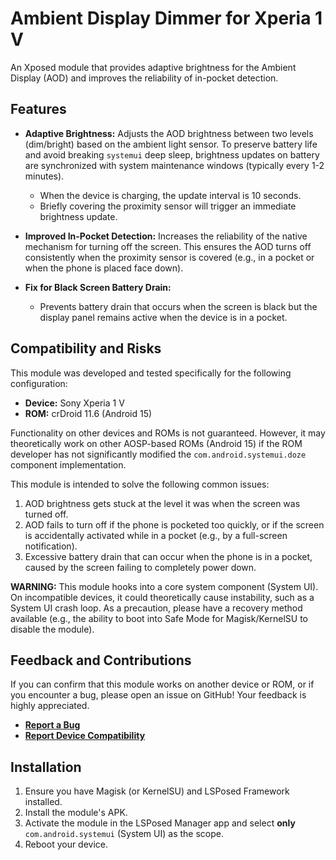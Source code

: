 # Ambient Display Dimmer for Xperia 1 V

An Xposed module that provides adaptive brightness for the Ambient Display (AOD) and improves the reliability of in-pocket detection.

## Features

* **Adaptive Brightness:**
    Adjusts the AOD brightness between two levels (dim/bright) based on the ambient light sensor. To preserve battery life and avoid breaking `systemui` deep sleep, brightness updates on battery are synchronized with system maintenance windows (typically every 1-2 minutes).
    * When the device is charging, the update interval is 10 seconds.
    * Briefly covering the proximity sensor will trigger an immediate brightness update.

* **Improved In-Pocket Detection:**
    Increases the reliability of the native mechanism for turning off the screen. This ensures the AOD turns off consistently when the proximity sensor is covered (e.g., in a pocket or when the phone is placed face down).

* **Fix for Black Screen Battery Drain:**
    * Prevents battery drain that occurs when the screen is black but the display panel remains active when the device is in a pocket.

## Compatibility and Risks

This module was developed and tested specifically for the following configuration:
* **Device:** Sony Xperia 1 V
* **ROM:** crDroid 11.6 (Android 15)

Functionality on other devices and ROMs is not guaranteed. However, it may theoretically work on other AOSP-based ROMs (Android 15) if the ROM developer has not significantly modified the `com.android.systemui.doze` component implementation.

This module is intended to solve the following common issues:
1.  AOD brightness gets stuck at the level it was when the screen was turned off.
2.  AOD fails to turn off if the phone is pocketed too quickly, or if the screen is accidentally activated while in a pocket (e.g., by a full-screen notification).
3.  Excessive battery drain that can occur when the phone is in a pocket, caused by the screen failing to completely power down.

**WARNING:** This module hooks into a core system component (System UI). On incompatible devices, it could theoretically cause instability, such as a System UI crash loop. As a precaution, please have a recovery method available (e.g., the ability to boot into Safe Mode for Magisk/KernelSU to disable the module).

## Feedback and Contributions

If you can confirm that this module works on another device or ROM, or if you encounter a bug, please open an issue on GitHub! Your feedback is highly appreciated.
* **[Report a Bug](https://github.com/SmArT-32-projects/ADDimmer/issues/new?template=bug_report.md)**
* **[Report Device Compatibility](https://github.com/SmArT-32-projects/ADDimmer/issues/new?template=compatibility_report.md)**

## Installation
1.  Ensure you have Magisk (or KernelSU) and LSPosed Framework installed.
2.  Install the module's APK.
3.  Activate the module in the LSPosed Manager app and select **only** `com.android.systemui` (System UI) as the scope.
4.  Reboot your device.
                         
